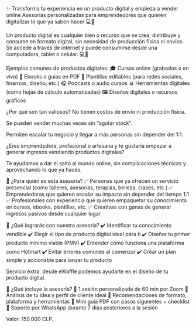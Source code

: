 ✨ Transforma tu experiencia en un producto digital y empieza a vender online
Asesorías personalizadas para emprendedores que quieren digitalizar lo que ya saben hacer 💻🚀

Un producto digital es cualquier bien o recurso que se crea, distribuye y consume en formato digital, sin necesidad de producción física ni envíos. Se accede a través de internet y puede consumirse desde una computadora, tablet o celular. 💻📱

Ejemplos comunes de productos digitales:
🎓 Cursos online (grabados o en vivo)
📘 Ebooks o guías en PDF
📁 Plantillas editables (para redes sociales, finanzas, diseño, etc.)
🎧 Podcasts o audio cursos
📊 Herramientas digitales (como hojas de cálculo automatizadas)
🖼️ Diseños digitales o recursos gráficos

¿Por qué son tan valiosos?
No tienen costos de envío ni producción física.

Se pueden vender muchas veces sin “agotar stock”.

Permiten escalar tu negocio y llegar a más personas sin depender del 1:1.

¿Eres emprendedora, profesional o artesana y te gustaría empezar a generar ingresos vendiendo productos digitales?

Te ayudamos a dar el salto al mundo online, sin complicaciones técnicas y aprovechando lo que ya haces.

🔎 ¿Para quién es esta asesoría?
✅ Personas que ya ofrecen un servicio presencial (como talleres, asesorías, terapias, belleza, clases, etc.)
✅ Emprendedoras que quieren escalar su impacto sin depender del tiempo 1:1
✅ Profesionales con experiencia que quieren empaquetar su conocimiento en cursos, ebooks, plantillas, etc.
✅ Creativas con ganas de generar ingresos pasivos desde cualquier lugar

🚀 ¿Qué lograrás con nuestra asesoría?
✔️ Identificar tu conocimiento vendible
✔️ Elegir el tipo de producto digital ideal para ti
✔️ Diseñar tu primer producto mínimo viable (PMV)
✔️ Entender cómo funciona una plataforma como Hotmart
✔️ Evitar errores comunes al comenzar
✔️ Crear un plan simple y accionable para lanzar tu producto

Servicio extra: desde eWaffle podemos ayudarte en el diseño de tu producto digital.

🧩 ¿Qué incluye la asesoría?
🔹 1 sesión personalizada de 60 min por Zoom
🔹 Análisis de tu idea y perfil de cliente ideal
🔹 Recomendaciones de formato, plataforma y herramientas
🔹 Mini guía PDF con pasos siguientes + checklist
🔹 Soporte por WhatsApp durante 7 días posteriores a la sesión

Valor: 150.000 CLP.





